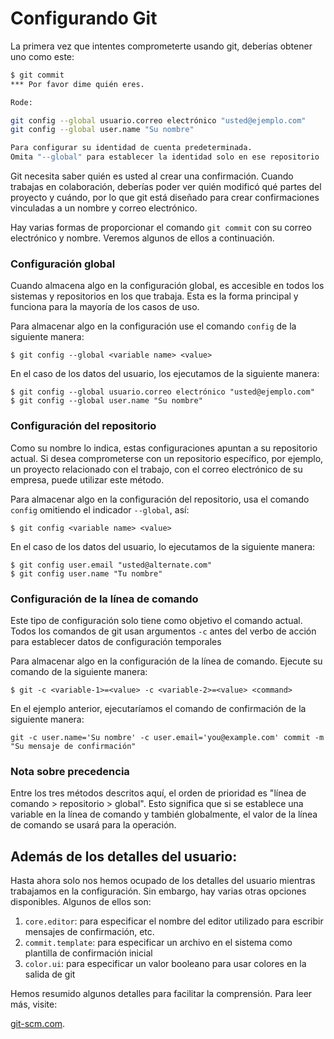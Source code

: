 # Configurando Git

La primera vez que intentes comprometerte usando git, deberías obtener uno como este:

```bash
$ git commit
*** Por favor dime quién eres.

Rode:

git config --global usuario.correo electrónico "usted@ejemplo.com"
git config --global user.name "Su nombre"

Para configurar su identidad de cuenta predeterminada.
Omita "--global" para establecer la identidad solo en ese repositorio
```

Git necesita saber quién es usted al crear una confirmación. Cuando trabajas en colaboración, deberías poder ver quién modificó qué partes del proyecto y cuándo, por lo que git está diseñado para crear confirmaciones vinculadas a un nombre y correo electrónico.

Hay varias formas de proporcionar el comando `git commit` con su correo electrónico y nombre. Veremos algunos de ellos a continuación.


### Configuración global
Cuando almacena algo en la configuración global, es accesible en todos los sistemas y repositorios en los que trabaja. Esta es la forma principal y funciona para la mayoría de los casos de uso.

Para almacenar algo en la configuración use el comando `config` de la siguiente manera:

`$ git config --global <variable name> <value>`

En el caso de los datos del usuario, los ejecutamos de la siguiente manera:

```
$ git config --global usuario.correo electrónico "usted@ejemplo.com"
$ git config --global user.name "Su nombre"
```

### Configuración del repositorio

Como su nombre lo indica, estas configuraciones apuntan a su repositorio actual. Si desea comprometerse con un repositorio específico, por ejemplo, un proyecto relacionado con el trabajo, con el correo electrónico de su empresa, puede utilizar este método.

Para almacenar algo en la configuración del repositorio, usa el comando `config` omitiendo el indicador `--global`, así:

`$ git config <variable name> <value>`

En el caso de los datos del usuario, lo ejecutamos de la siguiente manera:

```
$ git config user.email "usted@alternate.com"
$ git config user.name "Tu nombre"
```

### Configuración de la línea de comando

Este tipo de configuración solo tiene como objetivo el comando actual. Todos los comandos de git usan argumentos `-c` antes del verbo de acción para establecer datos de configuración temporales

Para almacenar algo en la configuración de la línea de comando. Ejecute su comando de la siguiente manera:

`$ git -c <variable-1>=<value> -c <variable-2>=<value> <command>`

En el ejemplo anterior, ejecutaríamos el comando de confirmación de la siguiente manera:

`git -c user.name='Su nombre' -c user.email='you@example.com' commit -m "Su mensaje de confirmación"`

### Nota sobre precedencia

Entre los tres métodos descritos aquí, el orden de prioridad es "línea de comando > repositorio > global". Esto significa que si se establece una variable en la línea de comando y también globalmente, el valor de la línea de comando se usará para la operación.

## Además de los detalles del usuario:

Hasta ahora solo nos hemos ocupado de los detalles del usuario mientras trabajamos en la configuración. Sin embargo, hay varias otras opciones disponibles. Algunos de ellos son:

1. `core.editor`: para especificar el nombre del editor utilizado para escribir mensajes de confirmación, etc.
2. `commit.template`: para especificar un archivo en el sistema como plantilla de confirmación inicial
3. `color.ui`: para especificar un valor booleano para usar colores en la salida de git

Hemos resumido algunos detalles para facilitar la comprensión. Para leer más, visite:

[git-scm.com](https://git-scm.com/book/en/v2/Customizing-Git-Git-Configuration).